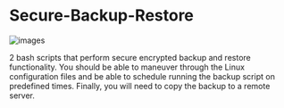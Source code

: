# Secure-Backup-Restore
![images](https://github.com/mohamedsamirspot/Secure-Backup-Restore/assets/71722372/07d3e5c5-848a-492b-abdf-d4b077d27001)

2 bash scripts that perform secure encrypted backup and restore functionality. You should be able to maneuver through the Linux configuration files and be able to schedule running the backup script on predefined times. Finally, you will need to copy the backup to a remote server.
